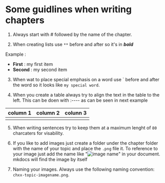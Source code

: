 # Some guidlines when writing chapters

1. Always start with # followed by the name of the chapter.
   
2. When creating lists use `**` before and after so it's in ***bold***

Example :

- **First** : my first item
- **Second** : my second item

3. When wat to place special emphasis on a word use \` before and after the word so it looks like
   `my special word`.
   
4. When you create a table always try to align the text in the table to the left.
   This can be doen with :---- as can be seen in next example

| column 1 | column 2 | colunn 3 |
| :----    | :----    | :----    |
|          |          |          |

5. When writing sentences try to keep them at a maximum lenght of `80` charcaters
   for visability.
   
6. If you like to add images just create a folder under the chapter folder with
   the name of your topic and place the `.png` file it. To reference to your image
   just add the name like "![image name](name.png)" in your document. mkdocs will find
    the image by itself
   
8. Naming your images. Always use the following naming convention: `chxx-topic-imagename.png`.
